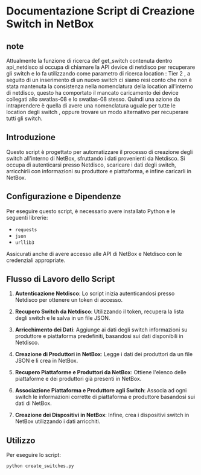 # Documentazione Script di Creazione Switch in NetBox
## note

Attualmente la funzione di ricerca  def get_switch contenuta dentro api_netdisco si occupa di chiamare la API device di netdisco per recuperare gli switch e lo fa utilizzando come parametro di ricerca location : Tier 2 , a seguito di un inserimento di un nuovo switch ci siamo resi conto che non è stata mantenuta la consistenza nella nomenclatura della location all'interno di netdisco, questo ha comportato il mancato caricamento dei device collegati allo swatlas-08 e lo swatlas-08 stesso. Quindi una azione da intraprendere è quella di avere una nomenclatura uguale per tutte le location degli switch , oppure trovare un modo alternativo per recuperare tutti gli switch.


## Introduzione

Questo script è progettato per automatizzare il processo di creazione degli switch all'interno di NetBox, sfruttando i dati provenienti da Netdisco. Si occupa di autenticarsi presso Netdisco, scaricare i dati degli switch, arricchirli con informazioni su produttore e piattaforma, e infine caricarli in NetBox.

## Configurazione e Dipendenze

Per eseguire questo script, è necessario avere installato Python e le seguenti librerie:

- `requests`
- `json`
- `urllib3`

Assicurati anche di avere accesso alle API di NetBox e Netdisco con le credenziali appropriate.

## Flusso di Lavoro dello Script

1. **Autenticazione Netdisco**: Lo script inizia autenticandosi presso Netdisco per ottenere un token di accesso.

2. **Recupero Switch da Netdisco**: Utilizzando il token, recupera la lista degli switch e le salva in un file JSON.

3. **Arricchimento dei Dati**: Aggiunge ai dati degli switch informazioni su produttore e piattaforma predefiniti, basandosi sui dati disponibili in Netdisco.

4. **Creazione di Produttori in NetBox**: Legge i dati dei produttori da un file JSON e li crea in NetBox.

5. **Recupero Piattaforme e Produttori da NetBox**: Ottiene l'elenco delle piattaforme e dei produttori già presenti in NetBox.

6. **Associazione Piattaforma e Produttore agli Switch**: Associa ad ogni switch le informazioni corrette di piattaforma e produttore basandosi sui dati di NetBox.

7. **Creazione dei Dispositivi in NetBox**: Infine, crea i dispositivi switch in NetBox utilizzando i dati arricchiti.


## Utilizzo

Per eseguire lo script:

```bash
python create_switches.py

